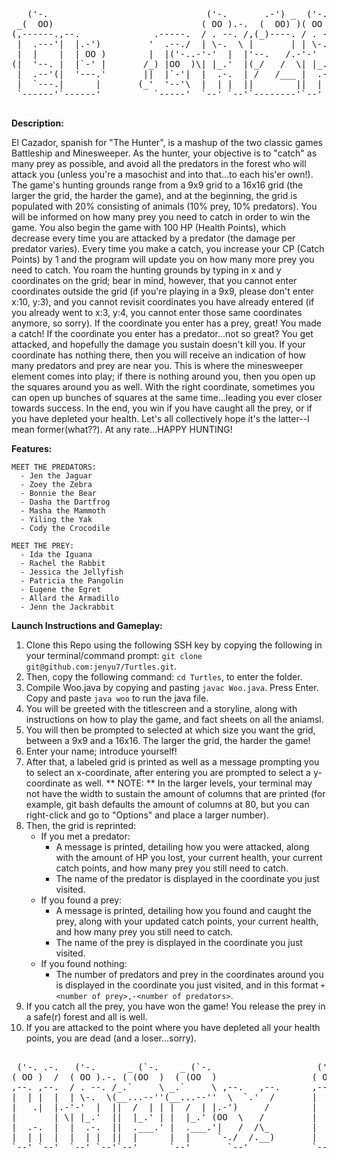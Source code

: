 <pre>
   ('-.                              ('-.       .-') _  ('-.     _ .-') _               _  .-')   
 _(  OO)                            ( OO ).-.  (  OO) )( OO ).-.( (  OO) )             ( \( -O )  
(,------.,--.              .-----.  / . --. /,(_)----. / . --. / \     .'_  .-'),-----. ,------.  
 |  .---'|  |.-')         '  .--./  | \-.  \ |       | | \-.  \  ,`'--..._)( OO'  .-.  '|   /`. ' 
 |  |    |  | OO )        |  |('-..-'-'  |  |'--.   /.-'-'  |  | |  |  \  '/   |  | |  ||  /  | | 
(|  '--. |  |`-' |       /_) |OO  )\| |_.'  |(_/   /  \| |_.'  | |  |   ' |\_) |  |\|  ||  |_.' | 
 |  .--'(|  '---.'       ||  |`-'|  |  .-.  | /   /___ |  .-.  | |  |   / :  \ |  | |  ||  .  '.' 
 |  `---.|      |       (_'  '--'\  |  | |  ||        ||  | |  | |  '--'  /   `'  '-'  '|  |\  \  
 `------'`------'          `-----'  `--' `--'`--------'`--' `--' `-------'      `-----' `--' '--' 
 </pre>
 

<b> Description:</b> 
<br> 
<p> 
El Cazador, spanish for "The Hunter", is a mashup of the two classic games Battleship and Minesweeper. As the hunter, your objective is to "catch" as many prey as possible, and avoid all the predators in the forest who will attack you (unless you're a masochist and into that...to each his'er own!). The game's hunting grounds range from a 9x9 grid to a 16x16 grid (the larger the grid, the harder the game), and at the beginning, the grid is populated with 20% consisting of animals (10% prey, 10% predators). You will be informed on how many prey you need to catch in order to win the game. You also begin the game with 100 HP (Health Points), which decrease every time you are attacked by a predator (the damage per predator varies). Every time you make a catch, you increase your CP (Catch Points) by 1 and the program will update you on how many more prey you need to catch. You roam the hunting grounds by typing in x and y coordinates on the grid; bear in mind, however, that you cannot enter coordinates outside the grid (if you're playing in a 9x9, please don't enter x:10, y:3), and you cannot revisit coordinates you have already entered (if you already went to x:3, y:4, you cannot enter those same coordinates anymore, so sorry). If the coordinate you enter has a prey, great! You made a catch! If the coordinate you enter has a predator...not so great? You get attacked, and hopefully the damage you sustain doesn't kill you. If your coordinate has nothing there, then you will receive an indication of how many predators and prey are near you. This is where the minesweeper element comes into play; if there is nothing around you, then you open up the squares around you as well. With the right coordinate, sometimes you can open up bunches of squares at the same time...leading you ever closer towards success. In the end, you win if you have caught all the prey, or if you have depleted your health. Let's all collectively hope it's the latter--I mean former(what??). At any rate...HAPPY HUNTING!
</p> 
   
<b> Features:</b> 

    MEET THE PREDATORS: 
      - Jen the Jaguar
      - Zoey the Zebra
      - Bonnie the Bear
      - Dasha the Dartfrog
      - Masha the Mammoth
      - Yiling the Yak
      - Cody the Crocodile
    
    MEET THE PREY: 
      - Ida the Iguana
      - Rachel the Rabbit
      - Jessica the Jellyfish
      - Patricia the Pangolin
      - Eugene the Egret
      - Allard the Armadillo
      - Jenn the Jackrabbit


<b> Launch Instructions and Gameplay:</b> 

1. Clone this Repo using the following SSH key by copying the following in your terminal/command prompt: ``git clone git@github.com:jenyu7/Turtles.git``. 
2. Then, copy the following command: ``cd Turtles``, to enter the folder. 
3. Compile Woo.java by copying and pasting ``javac Woo.java``. Press Enter. Copy and paste ``java woo`` to run the java file. 
4. You will be greeted with the titlescreen and a storyline, along with instructions on how to play the game, and fact sheets on all the aniamsl. 
5. You will then be prompted to selected at which size you want the grid, between a 9x9 and a 16x16. The larger the grid, the harder the game!
6. Enter your name; introduce yourself! 
7. After that, a labeled grid is printed as well as a message prompting you to select an x-coordinate, after entering you are prompted to select a y-coordinate as well. ** NOTE: ** In the larger levels, your terminal may not have the width to sustain the amount of columns that are printed (for example, git bash defaults the amount of columns at 80, but you can right-click and go to "Options" and place a larger number). 
8. Then, the grid is reprinted: 
	- If you met a predator: 
		- A message is printed, detailing how you were attacked, along with the amount of HP you lost, your current health, your current catch points, and how many prey you still need to catch.
		- The name of the predator is displayed in the coordinate you just visited. 
	- If you found a prey: 
		- A message is printed, detailing how you found and caught the prey, along with your updated catch points, your current health, and how many prey you still need to catch. 
		- The name of the prey is displayed in the coordinate you just visited.
	-  If you found nothing: 
		- The number of predators and prey in the coordinates around you is displayed in the coordinate you just visited, and in this format ``+<number of prey>,-<number of predators>``. 
9. If you catch all the prey, you have won the game! You release the prey in a safe(r) forest and all is well. 
10. If you are attacked to the point where you have depleted all your health points, you are dead (and a loser...sorry). 

<pre> 
 ('-. .-.   ('-.      _ (`-.    _ (`-.                    ('-. .-.                .-') _  .-') _               .-') _           ,---. 
( OO )  /  ( OO ).-. ( (OO  )  ( (OO  )                  ( OO )  /               ( OO ) )(  OO) )             ( OO ) )          |   | 
,--. ,--.  / . --. /_.`     \ _.`     \ ,--.   ,--.      ,--. ,--.,--. ,--.  ,--./ ,--,' /     '._ ,-.-') ,--./ ,--,' ,----.    |   | 
|  | |  |  | \-.  \(__...--''(__...--''  \  `.'  /       |  | |  ||  | |  |  |   \ |  |\ |'--...__)|  |OO)|   \ |  |\'  .-./-') |   | 
|   .|  |.-'-'  |  ||  /  | | |  /  | |.-')     /        |   .|  ||  | | .-')|    \|  | )'--.  .--'|  |  \|    \|  | )  |_( O- )|   | 
|       | \| |_.'  ||  |_.' | |  |_.' (OO  \   /         |       ||  |_|( OO )  .     |/    |  |   |  |(_/|  .     |/|  | .--, \|  .' 
|  .-.  |  |  .-.  ||  .___.' |  .___.'|   /  /\_        |  .-.  ||  | | `-' /  |\    |     |  |  ,|  |_.'|  |\    |(|  | '. (_/`--'  
|  | |  |  |  | |  ||  |      |  |     `-./  /.__)       |  | |  ('  '-'(_.-'|  | \   |     |  | (_|  |   |  | \   | |  '--'  | .--.  
`--' `--'  `--' `--'`--'      `--'       `--'            `--' `--' `-----'   `--'  `--'     `--'   `--'   `--'  `--'  `------'  '--' 
</pre>
